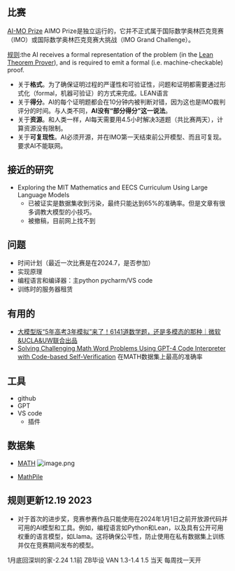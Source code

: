 
## 比赛 

[AI-MO Prize](https://aimoprize.com/)
AIMO Prize是独立运行的，它并不正式属于国际数学奥林匹克竞赛（IMO）或国际数学奥林匹克竞赛大挑战（IMO Grand Challenge）。

[规则](https://imo-grand-challenge.github.io/):the AI receives a formal representation of the problem (in the [Lean Theorem Prover](https://leanprover.github.io/)), and is required to emit a formal (i.e. machine-checkable) proof.
+ 关于**格式**。为了确保证明过程的严谨性和可验证性，问题和证明都需要通过形式化（formal，机器可验证）的方式来完成。LEAN语言
+ 关于**得分**。AI的每个证明题都会在10分钟内被判断对错，因为这也是IMO裁判评分的时间。与人类不同，**AI没有“部分得分”这一说法**。
+ 关于**资源**。和人类一样，AI每天需要用4.5小时解决3道题（共比赛两天），计算资源没有限制。
+ 关于**可复现性**。AI必须开源，并在IMO第一天结束前公开模型、而且可复现。要求AI不能联网。
## 接近的研究
+ Exploring the MIT Mathematics and EECS Curriculum Using Large Language Models 
	+ 已被证实是数据集收到污染，最终只能达到65%的准确率。但是文章有很多调教大模型的小技巧。
	+ 被撤稿，目前网上找不到

## 问题
+ 时间计划（最近一次比赛是在2024.7，是否参加）
+ 实现原理
+ 编程语言和编译器：主python  pycharm/VS code
+ 训练时的服务器租赁

## 有用的
+ [大模型版“5年高考3年模拟”来了！6141道数学题，还是多模态的那种｜微软&UCLA&UW联合出品](https://mp.weixin.qq.com/s/kEhvOGGuxQNz-yMmGGiOzg)
+ [Solving Challenging Math Word Problems Using GPT-4 Code Interpreter with Code-based Self-Verification](https://arxiv.org/pdf/2308.07921.pdf) 在MATH数据集上最高的准确率 

## 工具
+ github 
+ GPT 
+ VS code  
	+ 插件


## 数据集
+ [MATH](https://paperswithcode.com/dataset/math) 
![image.png](https://cdn.jsdelivr.net/gh/Thomas333333/MyPostImage/Images/20231226144418.png)

+ [MathPile](https://github.com/GAIR-NLP/MathPile)
## 规则更新12.19 2023
+ 对于首次的进步奖，竞赛参赛作品只能使用在2024年1月1日之前开放源代码并可用的AI模型和工具。例如，编程语言如Python和Lean，以及具有公开可用权重的语言模型，如Llama。这将确保公平性，防止使用在私有数据集上训练并仅在竞赛期间发布的模型。


1月底回深圳的家-2.24   1.1前
ZB毕设 
VAN 1.3-1.4  1.5 当天  每周找一天开


